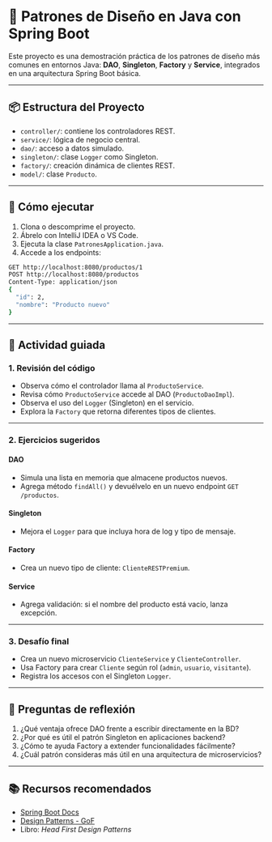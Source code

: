 # 🧩 Patrones de Diseño en Java con Spring Boot

Este proyecto es una demostración práctica de los patrones de diseño más comunes en entornos Java: **DAO**, **Singleton**, **Factory** y **Service**, integrados en una arquitectura Spring Boot básica.

---

## 📦 Estructura del Proyecto

- `controller/`: contiene los controladores REST.
- `service/`: lógica de negocio central.
- `dao/`: acceso a datos simulado.
- `singleton/`: clase `Logger` como Singleton.
- `factory/`: creación dinámica de clientes REST.
- `model/`: clase `Producto`.

---

## 🚀 Cómo ejecutar

1. Clona o descomprime el proyecto.
2. Ábrelo con IntelliJ IDEA o VS Code.
3. Ejecuta la clase `PatronesApplication.java`.
4. Accede a los endpoints:

```bash
GET http://localhost:8080/productos/1
POST http://localhost:8080/productos
Content-Type: application/json
{
  "id": 2,
  "nombre": "Producto nuevo"
}
```

---

## 🎯 Actividad guiada

### 1. Revisión del código

- Observa cómo el controlador llama al `ProductoService`.
- Revisa cómo `ProductoService` accede al DAO (`ProductoDaoImpl`).
- Observa el uso del `Logger` (Singleton) en el servicio.
- Explora la `Factory` que retorna diferentes tipos de clientes.

---

### 2. Ejercicios sugeridos

#### DAO
- Simula una lista en memoria que almacene productos nuevos.
- Agrega método `findAll()` y devuélvelo en un nuevo endpoint `GET /productos`.

#### Singleton
- Mejora el `Logger` para que incluya hora de log y tipo de mensaje.

#### Factory
- Crea un nuevo tipo de cliente: `ClienteRESTPremium`.

#### Service
- Agrega validación: si el nombre del producto está vacío, lanza excepción.

---

### 3. Desafío final

- Crea un nuevo microservicio `ClienteService` y `ClienteController`.
- Usa Factory para crear `Cliente` según rol (`admin`, `usuario`, `visitante`).
- Registra los accesos con el Singleton `Logger`.

---

## 🧠 Preguntas de reflexión

1. ¿Qué ventaja ofrece DAO frente a escribir directamente en la BD?
2. ¿Por qué es útil el patrón Singleton en aplicaciones backend?
3. ¿Cómo te ayuda Factory a extender funcionalidades fácilmente?
4. ¿Cuál patrón consideras más útil en una arquitectura de microservicios?

---

## 📚 Recursos recomendados

- [Spring Boot Docs](https://spring.io/projects/spring-boot)
- [Design Patterns - GoF](https://refactoring.guru/design-patterns/catalog)
- Libro: *Head First Design Patterns*

